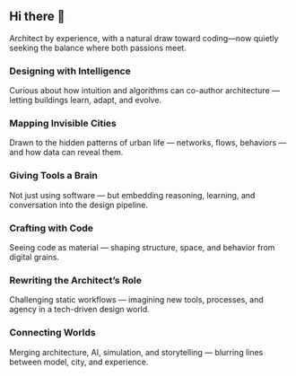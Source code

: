 ## Hi there 👋
Architect by experience, with a natural draw toward coding—now quietly seeking the balance where both passions meet.
  
### Designing with Intelligence
Curious about how intuition and algorithms can co-author architecture — letting buildings learn, adapt, and evolve.

### Mapping Invisible Cities
Drawn to the hidden patterns of urban life — networks, flows, behaviors — and how data can reveal them.

### Giving Tools a Brain
Not just using software — but embedding reasoning, learning, and conversation into the design pipeline.

### Crafting with Code
Seeing code as material — shaping structure, space, and behavior from digital grains.

### Rewriting the Architect’s Role
Challenging static workflows — imagining new tools, processes, and agency in a tech-driven design world.

### Connecting Worlds
Merging architecture, AI, simulation, and storytelling — blurring lines between model, city, and experience.

